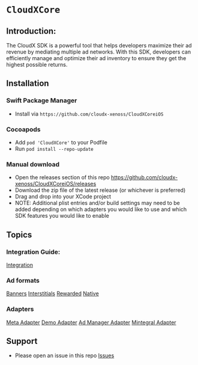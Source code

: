 # ``CloudXCore``

## Introduction:
The CloudX SDK is a powerful tool that helps developers maximize their ad revenue by mediating multiple ad networks. With this SDK, developers can efficiently manage and optimize their ad inventory to ensure they get the highest possible returns.

## Installation 
### Swift Package Manager
- Install via `https://github.com/cloudx-xenoss/CloudXCoreiOS`

### Cocoapods 
- Add `pod 'CloudXCore'` to your Podfile
- Run `pod install --repo-update`

### Manual download
- Open the releases section of this repo https://github.com/cloudx-xenoss/CloudXCoreiOS/releases
- Download the zip file of the latest release (or whichever is preferred)
- Drag and drop into your XCode project
- NOTE: Additional plist entries and/or build settings may need to be added depending on which adapters you would like to use and which SDK features you would like to enable

## Topics

### Integration Guide:
[Integration](https://cloudx-xenoss.github.io/CloudXCoreiOS/documentation/cloudxcore/integration)

### Ad formats
[Banners](https://cloudx-xenoss.github.io/CloudXCoreiOS/documentation/cloudxcore/banner)
[Interstitials](https://cloudx-xenoss.github.io/CloudXCoreiOS/documentation/cloudxcore/interstitial)
[Rewarded](https://cloudx-xenoss.github.io/CloudXCoreiOS/documentation/cloudxcore/rewarded)
[Native](https://cloudx-xenoss.github.io/CloudXCoreiOS/documentation/cloudxcore/native)

### Adapters
[Meta Adapter](https://cloudx-xenoss.github.io/CloudXCoreiOS/documentation/cloudxcore/metaadapter)
[Demo Adapter](https://cloudx-xenoss.github.io/CloudXCoreiOS/documentation/cloudxcore/demoadapter)
[Ad Manager Adapter](https://cloudx-xenoss.github.io/CloudXCoreiOS/documentation/cloudxcore/admanageradapter)
[Mintegral Adapter](https://cloudx-xenoss.github.io/CloudXCoreiOS/documentation/cloudxcore/mintagraladapter)

## Support
- Please open an issue in this repo [Issues](https://github.com/cloudx-xenoss/CloudXCoreiOS/issues)
